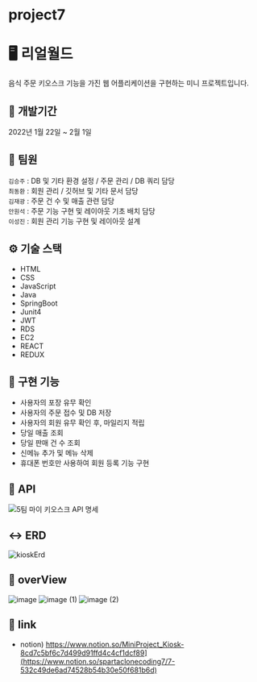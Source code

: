 # project7
# 🖥️ 리얼월드
음식 주문 키오스크 기능을 가진 웹 어플리케이션을 구현하는 미니 프로젝트입니다.

## 📆 개발기간
2022년 1월 22일 ~ 2월 1일

## 👥 팀원
`김승주` :  DB 및 기타 환경 설정 / 주문 관리 / DB 쿼리 담당  
`최동환` : 회원 관리 / 깃허브 및 기타 문서 담당  
`김재광` : 주문 건 수 및 매출 관련 담당   
`안원석` : 주문 기능 구현 및 레이아웃 기초 배치 담당   
`이성진` : 회원 관리 기능 구현 및 레이아웃 설계 

## ⚙ 기술 스택
* HTML
* CSS
* JavaScript
* Java
* SpringBoot
* Junit4
* JWT
* RDS
* EC2
* REACT
* REDUX

## 🥾 구현 기능
* 사용자의 포장 유무 확인
* 사용자의 주문 접수 및 DB 저장
* 사용자의 회원 유무 확인 후, 마일리지 적립
* 당일 매출 조회
* 당일 판매 건 수 조회
* 신메뉴 추가 및 메뉴 삭제
* 휴대폰 번호만 사용하여 회원 등록 기능 구현

## 📝 API
![5팀 마이 키오스크 API 명세](https://user-images.githubusercontent.com/118980125/213664490-89d24142-55c7-46d6-959b-0d2c3099fa30.png)


## ↔ ERD
![kioskErd](https://user-images.githubusercontent.com/118980125/213663737-56a04b61-9874-4c8f-a5da-a9000200e74e.png)


## 🔭 overView
![image](https://user-images.githubusercontent.com/118980125/213660987-3dddbc9c-9420-490d-91a3-0705e6385292.png)
![image (1)](https://user-images.githubusercontent.com/118980125/213660995-2c0b67c2-b7eb-4cb7-9290-090d4ade755e.png)
![image (2)](https://user-images.githubusercontent.com/118980125/213661001-0be4e69f-cb9a-4980-bcf7-b839841b69f6.png)



## 🔗 link
- notion) https://www.notion.so/MiniProject_Kiosk-8cd7c5bf6c7d499d91ffd4c4cf1dcf89](https://www.notion.so/spartaclonecoding7/7-532c49de6ad74528b54b30e50f681b6d)

